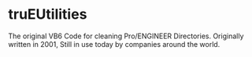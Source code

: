 # truEUtilities
The original VB6 Code for cleaning Pro/ENGINEER Directories. Originally written in 2001, Still in use today by companies around the world.
